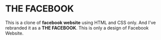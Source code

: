 # THE FACEBOOK
This is a clone of **facebook website** using HTML and CSS only. And I've rebranded it as a **THE FACEBOOK**. This is only a design of Facebook Website.

